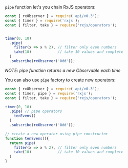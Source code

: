 <!--
name:		
title:		pipe
pageTitle:	RxJS pipe function usage example + marble diagram
desc:		Chain Rx operators or create new ones using pipe function and pipe factory
docsUrl:	https://rxjs.dev/api/index/class/Observable#pipe
-->

`pipe` function let's you chain RxJS operators:  

```js
const { rxObserver } = require('api/v0.3');
const { timer } = require('rxjs');
const { filter, take } = require('rxjs/operators');


timer(0, 10)
  .pipe(
    filter(x => x % 2), // filter only even numbers
    take(10)            // take 10 values and complete
  )
  .subscribe(rxObserver('Odd'));

```

_NOTE: pipe function returns a new Observable each time_

You can also use [`pipe` factory](https://rxjs.dev/api/index/function/pipe) to create new operators:

```js
const { rxObserver } = require('api/v0.3');
const { timer, pipe } = require('rxjs');
const { filter, take } = require('rxjs/operators');

timer(0, 10)
  .pipe( // pipe operators
    tenEvens()
  )
  .subscribe(rxObserver('Odd'));

// create a new operator using pipe constructor
function tenEvens(){
  return pipe(
    filter(x => x % 2), // filter only even numbers
    take(10)            // take 10 values and complete
  )
} 
```